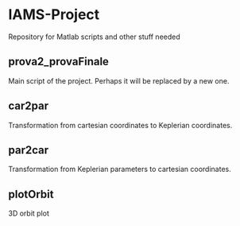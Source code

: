 # IAMS-Project
Repository for Matlab scripts and other stuff needed 

## prova2_provaFinale
Main script of the project. Perhaps it will be replaced by a new one.

## car2par
Transformation from cartesian coordinates to Keplerian coordinates.

## par2car
Transformation from Keplerian parameters to cartesian coordinates.

## plotOrbit
3D orbit plot
